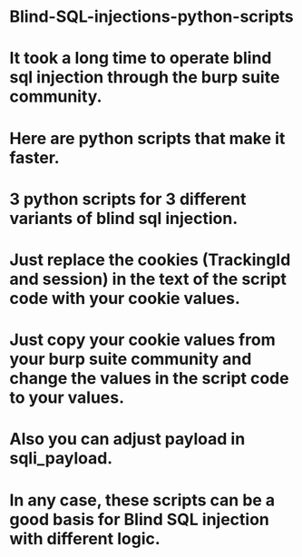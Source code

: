 # Blind-SQL-injections-python-scripts
# It took a long time to operate blind sql injection through the burp suite community.
# Here are python scripts that make it faster.
# 3 python scripts for 3 different variants of blind sql injection.
# Just replace the cookies (TrackingId and session) in the text of the script code with your cookie values. 
# Just copy your cookie values from your burp suite community and change the values in the script code to your values. 
# Also you can adjust payload in sqli_payload.
# In any case, these scripts can be a good basis for Blind SQL injection with different logic.
